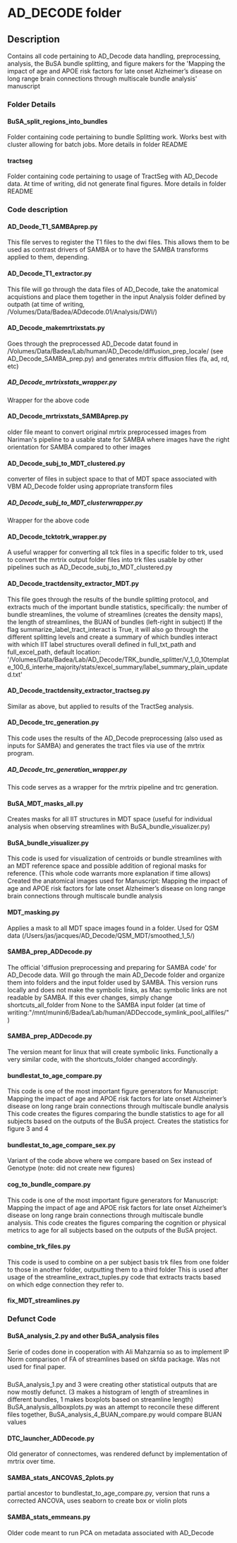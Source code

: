 # AD_DECODE folder

## Description

Contains all code pertaining to AD_Decode data handling, preprocessing, analysis, the BuSA bundle splitting, and figure makers for the 'Mapping the impact of age and APOE risk factors for late onset Alzheimer’s disease on long range brain connections through multiscale bundle analysis' manuscript

### Folder Details

#### BuSA_split_regions_into_bundles

Folder containing code pertaining to bundle Splitting work. Works best with cluster allowing for batch jobs. More details in folder README

#### tractseg

Folder containing code pertaining to usage of TractSeg with AD_Decode data. At time of writing, did not generate final figures. More details in folder README


### Code description

#### AD_Deode_T1_SAMBAprep.py

This file serves to register the T1 files to the dwi files. This allows them to be used as contrast drivers of SAMBA or to have the SAMBA transforms applied to them, depending.

#### AD_Decode_T1_extractor.py

This file will go through the data files of AD_Decode, take the anatomical acquistions and place them together in the input Analysis folder defined by outpath
(at time of writing, /Volumes/Data/Badea/ADdecode.01/Analysis/DWI/)

#### AD_Decode_makemrtrixstats.py

Goes through the preprocessed AD_Decode datat found in /Volumes/Data/Badea/Lab/human/AD_Decode/diffusion_prep_locale/ (see AD_Decode_SAMBA_prep.py) and generates mrtrix diffusion files (fa, ad, rd, etc)

##### AD_Decode_mrtrixstats_wrapper.py
Wrapper for the above code


#### AD_Decode_mrtrixstats_SAMBAprep.py

older file meant to convert original mrtrix preprocessed images from Nariman's pipeline to a usable state for SAMBA where images have the right orientation for SAMBA compared to other images

#### AD_Decode_subj_to_MDT_clustered.py

converter of files in subject space to that of MDT space associated with VBM AD_Decode folder using appropriate transform files

##### AD_Decode_subj_to_MDT_clusterwrapper.py

Wrapper for the above code

#### AD_Decode_tcktotrk_wrapper.py

A useful wrapper for converting all tck files in a specific folder to trk, used to convert the mrtrix output folder files into trk files usable by other pipelines such as AD_Decode_subj_to_MDT_clustered.py

#### AD_Decode_tractdensity_extractor_MDT.py

This file goes through the results of the bundle splitting protocol, and extracts much of the important bundle statistics, specifically:
the number of bundle streamlines, the volume of streamlines (creates the density maps), the length of streamlines, the BUAN of bundles (left-right in subject)
If the flag summarize_label_tract_interact is True, it will also go through the different splitting levels and create a summary of which bundles interact with which IIT label structures overall
defined in full_txt_path and full_excel_path, default location: '/Volumes/Data/Badea/Lab/AD_Decode/TRK_bundle_splitter/V_1_0_10template_100_6_interhe_majority/stats/excel_summary/label_summary_plain_updated.txt'

#### AD_Decode_tractdensity_extractor_tractseg.py

Similar as above, but applied to results of the TractSeg analysis.

#### AD_Decode_trc_generation.py

This code uses the results of the AD_Decode preprocessing (also used as inputs for SAMBA) and generates the tract files via use of the mrtrix program.

##### AD_Decode_trc_generation_wrapper.py

This code serves as a wrapper for the mrtrix pipeline and trc generation.

#### BuSA_MDT_masks_all.py

Creates masks for all IIT structures in MDT space (useful for individual analysis when observing streamlines with BuSA_bundle_visualizer.py)

#### BuSA_bundle_visualizer.py

This code is used for visualization of centroids or bundle streamlines with an MDT reference space and possible addition of regional masks for reference.
(This whole code warrants more explanation if time allows)
Created the anatomical images used for Manuscript: Mapping the impact of age and APOE risk factors for late onset Alzheimer’s disease on long range brain connections through multiscale bundle analysis


#### MDT_masking.py

Applies a mask to all MDT space images found in a folder. Used for QSM data (/Users/jas/jacques/AD_Decode/QSM_MDT/smoothed_1_5/)


#### SAMBA_prep_ADDecode.py

The official 'diffusion preprocessing and preparing for SAMBA code' for AD_Decode data.
Will go through the main AD_Decode folder and organize them into folders and the input folder used by SAMBA.
This version runs locally and does not make the symbolic links, as Mac symbolic links are not readable by SAMBA.
If this ever changes, simply change shortcuts_all_folder from None to 
the SAMBA input folder (at time of writing:"/mnt/munin6/Badea/Lab/human/ADDeccode_symlink_pool_allfiles/")

#### SAMBA_prep_ADDecode.py

The version meant for linux that will create symbolic links. Functionally a very similar code, with the shortcuts_folder changed accordingly.

#### bundlestat_to_age_compare.py

This code is one of the most important figure generators for Manuscript: Mapping the impact of age and APOE risk factors for late onset Alzheimer’s disease on long range brain connections through multiscale bundle analysis
This code creates the figures comparing the bundle statistics to age for all subjects based on the outputs of the BuSA project.
Creates the statistics for figure 3 and 4

#### bundlestat_to_age_compare_sex.py

Variant of the code above where we compare based on Sex instead of Genotype (note: did not create new figures)
  
#### cog_to_bundle_compare.py

This code is one of the most important figure generators for Manuscript: Mapping the impact of age and APOE risk factors for late onset Alzheimer’s disease on long range brain connections through multiscale bundle analysis.
This code creates the figures comparing the cognition or physical metrics to age for all subjects based on the outputs of the BuSA project.


#### combine_trk_files.py

This code is used to combine on a per subject basis trk files from one folder to those in another folder, outputting them to a third folder
This is used after usage of the streamline_extract_tuples.py code that extracts tracts based on which edge connection they refer to.


#### fix_MDT_streamlines.py




### Defunct Code

#### BuSA_analysis_2.py and other BuSA_analysis files

Serie of codes done in cooperation with Ali Mahzarnia so as to implement lP Norm comparison of FA of streamlines based on skfda package.
Was not used for final paper.

##### 

BuSA_analysis_1.py and 3 were creating other statistical outputs that are now mostly defunct. (3 makes a histogram of length of streamlines in different bundles, 1 makes boxplots based on streamline length)
BuSA_analysis_allboxplots.py was an attempt to reconcile these different files together, BuSA_analysis_4_BUAN_compare.py would compare BUAN values

#### DTC_launcher_ADDecode.py

Old generator of connectomes, was rendered defunct by implementation of mrtrix over time.

#### SAMBA_stats_ANCOVAS_2plots.py

partial ancestor to bundlestat_to_age_compare.py, version that runs a corrected ANCOVA, uses seaborn to create box or violin plots 

#### SAMBA_stats_emmeans.py

Older code meant to run PCA on metadata associated with AD_Decode




